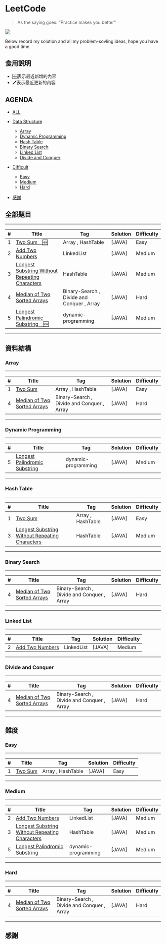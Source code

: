# LeetCode

> As the saying goes: “Practice makes you better"

[![](https://camo.githubusercontent.com/34c5f3c2cc4dd9aafcd8d2fe7641f9ed3ca7a3c7/68747470733a2f2f696d672e736869656c64732e696f2f62616467652f6c616e67756167652d4a6176612d79656c6c6f772e737667)](https://developer.apple.com/.md)

  Below record my solution and all my problem-sovling ideas, hope you have a good time.
  
## 食用說明
- 🆕表示最近新增的內容
- 🖊表示最近更新的內容

## AGENDA
*   [ALL](#all)
*   [Data Structure](#data_structure)
    *   [Array](#array)
    *   [Dynamic Programming](#dp)
    *   [Hash Table](#hashTable)
    *   [Binary Search](#binarySearch)
    *   [Linked List](#linkedList)
    *   [Divide and Conquer](#divide_conquer)

*   [Difficult](#difficult)
    *   [Easy](#easy)
    *   [Medium](#medium)
    *   [Hard](#hard)
*   [感謝](#acknowledgement)

<h2 id = "all">全部題目</h2>

***
| # | Title | Tag | Solution | Difficulty |
|---| ----- | --- | -------- | ---------- |
|1| [Two Sum　🆕](https://github.com/ReGYChang/LeetCode/blob/master/%5B1%5DTwo%20Sum/TwoSum.md) | Array , HashTable | [JAVA] | Easy |
|2| [Add Two Numbers](https://github.com/ReGYChang/LeetCode/blob/master/%5B2%5DAdd%20Two%20Numbers/AddTwoNumbers.md) | LinkedList | [JAVA] | Medium |
|3| [Longest Substring Without Repeating Characters](https://github.com/ReGYChang/LeetCode/blob/master/%5B3%5DLongest%C2%A0Substring%C2%A0Without%C2%A0Repeating%C2%A0Characters/LongestSubstringWithoutRepeatingCharacters.md) | HashTable | [JAVA] | Medium |
|4| [Median of Two Sorted Arrays](https://github.com/ReGYChang/LeetCode/blob/master/%5B4%5DMedian%20of%20Two%20Sorted%20Array/MedianofTwoSortedArray.md) | Binary-Search , Divide and Conquer , Array | [JAVA] | Hard |
|5| [Longest Palindromic Substring　🆕](https://github.com/ReGYChang/LeetCode/blob/master/%5B5%5DLongest%20Palindromic%20SubString/LongestPalindromicSubString.md) | dynamic-programming | [JAVA] | Medium |
***

<h2 id = "data_structure">資料結構</h2>

<h3 id = "array">Array</h3>

***
| # | Title | Tag | Solution | Difficulty |
|---| ----- | --- | -------- | ---------- |
|1| [Two Sum](https://github.com/ReGYChang/LeetCode/blob/master/%5B1%5DTwo%20Sum/TwoSum.md) | Array , HashTable | [JAVA] | Easy |
|4| [Median of Two Sorted Arrays](https://github.com/ReGYChang/LeetCode/blob/master/%5B4%5DMedian%20of%20Two%20Sorted%20Array/MedianofTwoSortedArray.md) | Binary-Search , Divide and Conquer , Array | [JAVA] | Hard |

***

<h3 id = "dp">Dynamic Programming</h3>

***
| # | Title | Tag | Solution | Difficulty |
|---| ----- | --- | -------- | ---------- |
|5| [Longest Palindromic Substring](https://github.com/ReGYChang/LeetCode/blob/master/%5B5%5DLongest%20Palindromic%20SubString/LongestPalindromicSubString.md) | dynamic-programming | [JAVA] | Medium |
***

<h3 id = "hashTable">Hash Table</h3>

***
| # | Title | Tag | Solution | Difficulty |
|---| ----- | --- | -------- | ---------- |
|1| [Two Sum](https://github.com/ReGYChang/LeetCode/blob/master/%5B1%5DTwo%20Sum/TwoSum.md) | Array , HashTable | [JAVA] | Easy |
|3| [Longest Substring Without Repeating Characters](https://github.com/ReGYChang/LeetCode/blob/master/%5B3%5DLongest%C2%A0Substring%C2%A0Without%C2%A0Repeating%C2%A0Characters/LongestSubstringWithoutRepeatingCharacters.md) | HashTable | [JAVA] | Medium |
***

<h3 id = "binarySearch">Binary Search</h3>

***
| # | Title | Tag | Solution | Difficulty |
|---| ----- | --- | -------- | ---------- |
|4| [Median of Two Sorted Arrays](https://github.com/ReGYChang/LeetCode/blob/master/%5B4%5DMedian%20of%20Two%20Sorted%20Array/MedianofTwoSortedArray.md) | Binary-Search , Divide and Conquer , Array | [JAVA] | Hard |

***

<h3 id = "linkedList">Linked List</h3>

***
| # | Title | Tag | Solution | Difficulty |
|---| ----- | --- | -------- | ---------- |
|2| [Add Two Numbers](https://github.com/ReGYChang/LeetCode/blob/master/%5B2%5DAdd%20Two%20Numbers/AddTwoNumbers.md) | LinkedList | [JAVA] | Medium |

***

<h3 id = "divide_conquer">Divide and Conquer</h3>

***
| # | Title | Tag | Solution | Difficulty |
|---| ----- | --- | -------- | ---------- |
|4| [Median of Two Sorted Arrays](https://github.com/ReGYChang/LeetCode/blob/master/%5B4%5DMedian%20of%20Two%20Sorted%20Array/MedianofTwoSortedArray.md) | Binary-Search , Divide and Conquer , Array | [JAVA] | Hard |

***

<h2 id = "all">難度</h2>

<h3 id = "easy">Easy</h3>

***
| # | Title | Tag | Solution | Difficulty |
|---| ----- | --- | -------- | ---------- |
|1| [Two Sum](https://github.com/ReGYChang/LeetCode/blob/master/%5B1%5DTwo%20Sum/TwoSum.md) | Array , HashTable | [JAVA] | Easy |

***

<h3 id = "mediu,">Medium</h3>

***
| # | Title | Tag | Solution | Difficulty |
|---| ----- | --- | -------- | ---------- |
|2| [Add Two Numbers](https://github.com/ReGYChang/LeetCode/blob/master/%5B2%5DAdd%20Two%20Numbers/AddTwoNumbers.md) | LinkedList | [JAVA] | Medium |
|3| [Longest Substring Without Repeating Characters](https://github.com/ReGYChang/LeetCode/blob/master/%5B3%5DLongest%C2%A0Substring%C2%A0Without%C2%A0Repeating%C2%A0Characters/LongestSubstringWithoutRepeatingCharacters.md) | HashTable | [JAVA] | Medium |
|5| [Longest Palindromic Substring](https://github.com/ReGYChang/LeetCode/blob/master/%5B5%5DLongest%20Palindromic%20SubString/LongestPalindromicSubString.md) | dynamic-programming | [JAVA] | Medium |

***

<h3 id = "hard">Hard</h3>

***
| # | Title | Tag | Solution | Difficulty |
|---| ----- | --- | -------- | ---------- |
|4| [Median of Two Sorted Arrays](https://github.com/ReGYChang/LeetCode/blob/master/%5B4%5DMedian%20of%20Two%20Sorted%20Array/MedianofTwoSortedArray.md) | Binary-Search , Divide and Conquer , Array | [JAVA] | Hard |

***


<h2 id = "all">感謝</h2>

